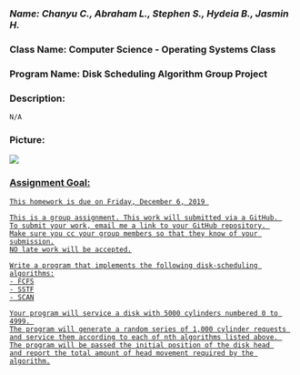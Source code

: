 ### *Name: Chanyu C., Abraham L., Stephen S., Hydeia B., Jasmin H.*

### Class Name: Computer Science - Operating Systems Class
### Program Name: Disk Scheduling Algorithm Group Project

### Description: 
``` 
N/A
```

### Picture:
<a href = "PICS/pic1.png"><img src = "PICS/pic1.png">

### Assignment Goal:

```
This homework is due on Friday, December 6, 2019 

This is a group assignment. This work will submitted via a GitHub. 
To submit your work, email me a link to your GitHub repository. 
Make sure you cc your group members so that they know of your submission.
NO late work will be accepted.

Write a program that implements the following disk-scheduling algorithms:
- FCFS
- SSTF
- SCAN

Your program will service a disk with 5000 cylinders numbered 0 to 4999. 
The program will generate a random series of 1,000 cylinder requests 
and service them according to each of nth algorithms listed above. 
The program will be passed the initial position of the disk head 
and report the total amount of head movement required by the algorithm.
```